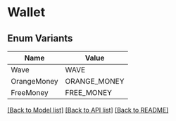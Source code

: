 # Wallet

## Enum Variants

| Name | Value |
|---- | -----|
| Wave | WAVE |
| OrangeMoney | ORANGE_MONEY |
| FreeMoney | FREE_MONEY |


[[Back to Model list]](../README.md#documentation-for-models) [[Back to API list]](../README.md#documentation-for-api-endpoints) [[Back to README]](../README.md)



